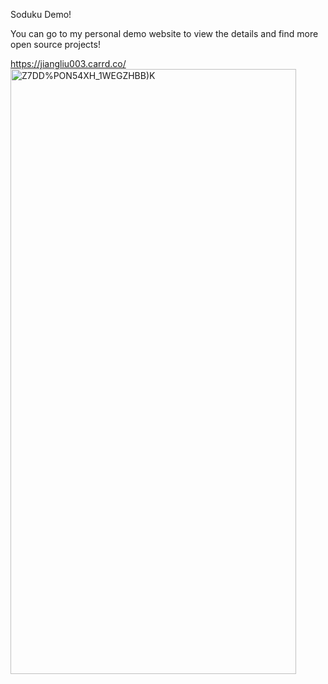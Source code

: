 Soduku Demo!

You can go to my personal demo website to view the details and find more open source projects!

https://jiangliu003.carrd.co/
<img width="457" height="968" alt="Z7DD%PON54XH_1WEGZHBB)K" src="https://github.com/user-attachments/assets/a136f230-7b9a-4a1e-99bb-27e3b63da00d" />
